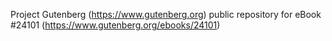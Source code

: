 Project Gutenberg (https://www.gutenberg.org) public repository for eBook #24101 (https://www.gutenberg.org/ebooks/24101)
